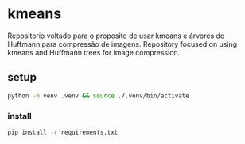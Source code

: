 # kmeans
Repositorio voltado para o proposito de usar kmeans e árvores de Huffmann para compressão de imagens.
Repository focused on using kmeans and Huffmann trees for image compression.


## setup
```bash
python -m venv .venv && source ./.venv/bin/activate
```
### install
```bash
pip install -r requirements.txt
```
